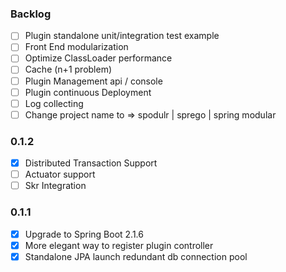 ### Backlog
* [ ] Plugin standalone unit/integration test example
* [ ] Front End modularization
* [ ] Optimize ClassLoader performance
* [ ] Cache (n+1 problem)
* [ ] Plugin Management api / console
* [ ] Plugin continuous Deployment
* [ ] Log collecting
* [ ] Change project name to => spodulr | sprego | spring modular

### 0.1.2
* [x] Distributed Transaction Support
* [ ] Actuator support
* [ ] Skr Integration

### 0.1.1
* [x] Upgrade to Spring Boot 2.1.6
* [x] More elegant way to register plugin controller
* [X] Standalone JPA launch redundant db connection pool